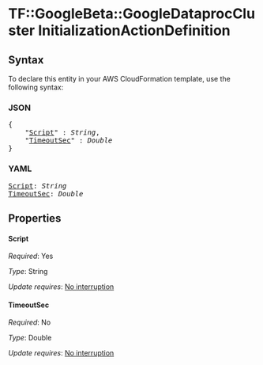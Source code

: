 # TF::GoogleBeta::GoogleDataprocCluster InitializationActionDefinition

## Syntax

To declare this entity in your AWS CloudFormation template, use the following syntax:

### JSON

<pre>
{
    "<a href="#script" title="Script">Script</a>" : <i>String</i>,
    "<a href="#timeoutsec" title="TimeoutSec">TimeoutSec</a>" : <i>Double</i>
}
</pre>

### YAML

<pre>
<a href="#script" title="Script">Script</a>: <i>String</i>
<a href="#timeoutsec" title="TimeoutSec">TimeoutSec</a>: <i>Double</i>
</pre>

## Properties

#### Script

_Required_: Yes

_Type_: String

_Update requires_: [No interruption](https://docs.aws.amazon.com/AWSCloudFormation/latest/UserGuide/using-cfn-updating-stacks-update-behaviors.html#update-no-interrupt)

#### TimeoutSec

_Required_: No

_Type_: Double

_Update requires_: [No interruption](https://docs.aws.amazon.com/AWSCloudFormation/latest/UserGuide/using-cfn-updating-stacks-update-behaviors.html#update-no-interrupt)

